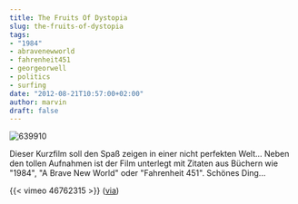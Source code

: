 ```yaml
---
title: The Fruits Of Dystopia
slug: the-fruits-of-dystopia
tags:
- "1984"
- abravenewworld
- fahrenheit451
- georgeorwell
- politics
- surfing
date: "2012-08-21T10:57:00+02:00"
author: marvin
draft: false
---
```

![639910](/images/639910.jpg)

Dieser Kurzfilm soll den Spaß zeigen in einer nicht perfekten Welt...
Neben den tollen Aufnahmen ist der Film unterlegt mit Zitaten aus
Büchern wie "1984", "A Brave New World" oder "Fahrenheit 451". Schönes
Ding...

{{< vimeo 46762315   >}}
([via](http://www.korduroy.tv/))